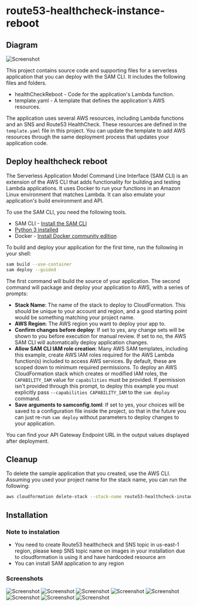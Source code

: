 # route53-healthcheck-instance-reboot

## Diagram
![Screenshot](https://github.com/koss822/misc/raw/master/imgs/heathcheck/route53-healthcheck-reboot.png "Route53 HealthCheckReboot screenshot")

This project contains source code and supporting files for a serverless application that you can deploy with the SAM CLI. It includes the following files and folders.

- healthCheckReboot - Code for the application's Lambda function.
- template.yaml - A template that defines the application's AWS resources.

The application uses several AWS resources, including Lambda functions and an SNS and Route53 HealthCheck. These resources are defined in the `template.yaml` file in this project. You can update the template to add AWS resources through the same deployment process that updates your application code.

## Deploy healthcheck reboot

The Serverless Application Model Command Line Interface (SAM CLI) is an extension of the AWS CLI that adds functionality for building and testing Lambda applications. It uses Docker to run your functions in an Amazon Linux environment that matches Lambda. It can also emulate your application's build environment and API.

To use the SAM CLI, you need the following tools.

* SAM CLI - [Install the SAM CLI](https://docs.aws.amazon.com/serverless-application-model/latest/developerguide/serverless-sam-cli-install.html)
* [Python 3 installed](https://www.python.org/downloads/)
* Docker - [Install Docker community edition](https://hub.docker.com/search/?type=edition&offering=community)

To build and deploy your application for the first time, run the following in your shell:

```bash
sam build --use-container
sam deploy --guided
```

The first command will build the source of your application. The second command will package and deploy your application to AWS, with a series of prompts:

* **Stack Name**: The name of the stack to deploy to CloudFormation. This should be unique to your account and region, and a good starting point would be something matching your project name.
* **AWS Region**: The AWS region you want to deploy your app to.
* **Confirm changes before deploy**: If set to yes, any change sets will be shown to you before execution for manual review. If set to no, the AWS SAM CLI will automatically deploy application changes.
* **Allow SAM CLI IAM role creation**: Many AWS SAM templates, including this example, create AWS IAM roles required for the AWS Lambda function(s) included to access AWS services. By default, these are scoped down to minimum required permissions. To deploy an AWS CloudFormation stack which creates or modified IAM roles, the `CAPABILITY_IAM` value for `capabilities` must be provided. If permission isn't provided through this prompt, to deploy this example you must explicitly pass `--capabilities CAPABILITY_IAM` to the `sam deploy` command.
* **Save arguments to samconfig.toml**: If set to yes, your choices will be saved to a configuration file inside the project, so that in the future you can just re-run `sam deploy` without parameters to deploy changes to your application.

You can find your API Gateway Endpoint URL in the output values displayed after deployment.

## Cleanup

To delete the sample application that you created, use the AWS CLI. Assuming you used your project name for the stack name, you can run the following:

```bash
aws cloudformation delete-stack --stack-name route53-healthcheck-instance-reboot
```

## Installation

### Note to instalation
- You need to create Route53 healthcheck and SNS topic in us-east-1 region, please keep SNS topic name on images in your installation due to cloudformation is using it and have hardcoded resource arn
- You can install SAM application to any region

### Screenshots
![Screenshot](https://github.com/koss822/misc/raw/master/imgs/heathcheck/healthcheck1.PNG "Route53 HealthCheckReboot screenshot")
![Screenshot](https://github.com/koss822/misc/raw/master/imgs/heathcheck/healthcheck2.PNG "Route53 HealthCheckReboot screenshot")
![Screenshot](https://github.com/koss822/misc/raw/master/imgs/heathcheck/healthcheck3.PNG "Route53 HealthCheckReboot screenshot")
![Screenshot](https://github.com/koss822/misc/raw/master/imgs/heathcheck/healthcheck4.PNG "Route53 HealthCheckReboot screenshot")
![Screenshot](https://github.com/koss822/misc/raw/master/imgs/heathcheck/healthcheck5.PNG "Route53 HealthCheckReboot screenshot")
![Screenshot](https://github.com/koss822/misc/raw/master/imgs/heathcheck/healthcheck6.PNG "Route53 HealthCheckReboot screenshot")
![Screenshot](https://github.com/koss822/misc/raw/master/imgs/heathcheck/healthcheck7.PNG "Route53 HealthCheckReboot screenshot")
![Screenshot](https://github.com/koss822/misc/raw/master/imgs/heathcheck/healthcheck8.PNG "Route53 HealthCheckReboot screenshot")
